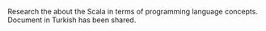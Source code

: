 Research the about the Scala in terms of programming language concepts. Document in Turkish has been shared.
